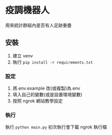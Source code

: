 # 疫調機器人

用來統計群組內是否有人足跡重疊

## 安裝

1. 建立 venv
2. 執行 `pip install -r requirements.txt`

### 設定

1. 將.env.example 改(或複製)為.env
2. 填入自己的變數(或是設置環境變數)
3. 按照 ngrok 網站教學設定

### 執行

執行 `python main.py`
初次執行會下載 ngrok 執行檔
